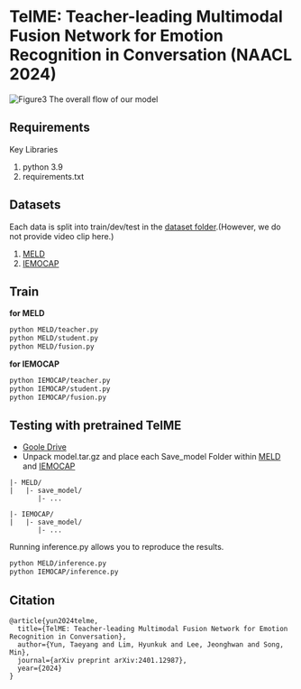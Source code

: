 # TelME: Teacher-leading Multimodal Fusion Network for Emotion Recognition in Conversation (NAACL 2024)
![Figure3](https://github.com/yuntaeyang/TelME/assets/90027932/b712a639-e2cf-4cb5-a687-34ebed15afc7)
The overall flow of our model
## Requirements

Key Libraries
1. python 3.9
2. requirements.txt

## Datasets

Each data is split into train/dev/test in the [dataset folder](https://github.com/yuntaeyang/TelME/tree/main/dataset).(However, we do not provide video clip here.)
1. [MELD](https://github.com/declare-lab/MELD/)
2. [IEMOCAP](https://sail.usc.edu/iemocap/iemocap_publication.htm)

## Train
**for MELD**
```bash
python MELD/teacher.py
python MELD/student.py
python MELD/fusion.py
```

**for IEMOCAP**
```bash
python IEMOCAP/teacher.py
python IEMOCAP/student.py
python IEMOCAP/fusion.py
```

## Testing with pretrained TelME
- [Goole Drive](https://drive.google.com/file/d/1JIh77AqJ-mfME-nxv8r7hU3UZSrGukv0/view?usp=sharing)
- Unpack model.tar.gz and place each Save_model Folder within [MELD](https://github.com/yuntaeyang/TelME/tree/main/MELD) and [IEMOCAP](https://github.com/yuntaeyang/TelME/tree/main/IEMOCAP)
```
|- MELD/
|   |- save_model/
       |- ...
```
```
|- IEMOCAP/
|   |- save_model/
       |- ...
```

Running inference.py allows you to reproduce the results.
```bash
python MELD/inference.py
python IEMOCAP/inference.py
```



## Citation
```
@article{yun2024telme,
  title={TelME: Teacher-leading Multimodal Fusion Network for Emotion Recognition in Conversation},
  author={Yun, Taeyang and Lim, Hyunkuk and Lee, Jeonghwan and Song, Min},
  journal={arXiv preprint arXiv:2401.12987},
  year={2024}
}
```
